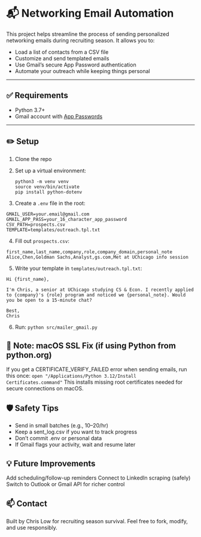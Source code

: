 # 📬 Networking Email Automation

This project helps streamline the process of sending personalized networking emails during recruiting season. It allows you to:

- Load a list of contacts from a CSV file
- Customize and send templated emails
- Use Gmail’s secure App Password authentication
- Automate your outreach while keeping things personal

---

## ✅ Requirements

- Python 3.7+
- Gmail account with [App Passwords](https://myaccount.google.com/u/2/apppasswords) 

---




## ✏️ Setup

1. Clone the repo  
2. Set up a virtual environment:

   ```
   python3 -m venv venv
   source venv/bin/activate
   pip install python-dotenv
   ```
3.  Create a `.env` file in the root:

  ```
  GMAIL_USER=your.email@gmail.com
  GMAIL_APP_PASS=your_16_character_app_password
  CSV_PATH=prospects.csv
  TEMPLATE=templates/outreach.tpl.txt
  ```

4. Fill out `prospects.csv`:
  ```
  first_name,last_name,company,role,company_domain,personal_note
  Alice,Chen,Goldman Sachs,Analyst,gs.com,Met at UChicago info session
  ```

5. Write your template in `templates/outreach.tpl.txt`:
```
Hi {first_name},

I'm Chris, a senior at UChicago studying CS & Econ. I recently applied to {company}'s {role} program and noticed we {personal_note}. Would you be open to a 15-minute chat?

Best,
Chris
```

6. Run: `python src/mailer_gmail.py`

## 🧰 Note: macOS SSL Fix (if using Python from python.org)
If you get a CERTIFICATE_VERIFY_FAILED error when sending emails, run this once:
`open "/Applications/Python 3.12/Install Certificates.command"`
This installs missing root certificates needed for secure connections on macOS.


## 🛡️ Safety Tips
- Send in small batches (e.g., 10–20/hr)
- Keep a sent_log.csv if you want to track progress
- Don’t commit .env or personal data
- If Gmail flags your activity, wait and resume later

## 💡 Future Improvements
Add scheduling/follow-up reminders
Connect to LinkedIn scraping (safely)
Switch to Outlook or Gmail API for richer control

## 📫 Contact
Built by Chris Low for recruiting season survival.
Feel free to fork, modify, and use responsibly.

